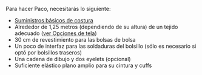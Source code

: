 Para hacer Paco, necesitarás lo siguiente:

*   [Suministros básicos de costura](/docs/sewing/basic-sewing-supplies)
*   Alrededor de 1,25 metros (dependiendo de su altura) de un tejido adecuado ([ver Opciones de tela](/docs/patterns/paco/fabric))
*   30 cm de revestimiento para las bolsas de bolsa
*   Un poco de interfaz para las soldaduras del bolsillo (sólo es necesario si optó por bolsillos traseros)
*   Una cadena de dibujo y dos eyelets (opcional)
*   Suficiente elástico plano amplio para su cintura y cuffs
